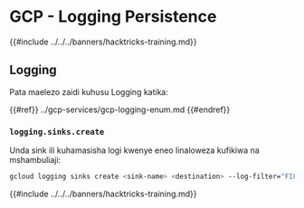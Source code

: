 # GCP - Logging Persistence

{{#include ../../../banners/hacktricks-training.md}}

## Logging

Pata maelezo zaidi kuhusu Logging katika:

{{#ref}}
../gcp-services/gcp-logging-enum.md
{{#endref}}

### `logging.sinks.create`

Unda sink ili kuhamasisha logi kwenye eneo linaloweza kufikiwa na mshambuliaji:
```bash
gcloud logging sinks create <sink-name> <destination> --log-filter="FILTER_CONDITION"
```
{{#include ../../../banners/hacktricks-training.md}}
